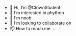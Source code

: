 - 👋 Hi, I’m @ClownStudent
- 👀 I’m interested in phython
- 🌱 I’m noob 
- 💞️ I’m looking to collaborate on 
- 📫 How to reach me ...

<!---
ClownStudent/ClownStudent is a ✨ special ✨ repository because its `README.md` (this file) appears on your GitHub profile.
You can click the Preview link to take a look at your changes.
--->
